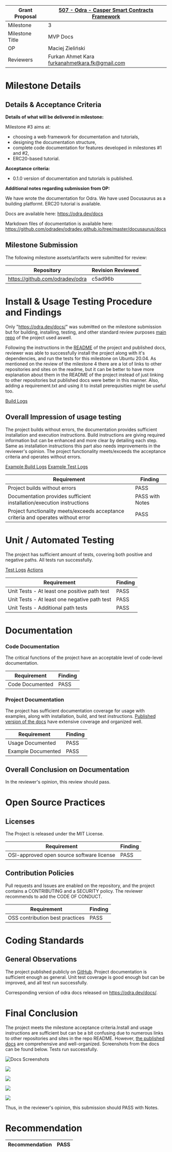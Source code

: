 Grant Proposal | [507 - Odra - Casper Smart Contracts Framework](https://portal.devxdao.com/public-proposals/507)
------------ | -------------
Milestone | 3
Milestone Title | MVP Docs
OP | Maciej Zieliński
Reviewers | Furkan Ahmet Kara <furkanahmetkara.fk@gmail.com>

# Milestone Details

## Details & Acceptance Criteria

**Details of what will be delivered in milestone:**

Milestone #3 aims at:
- choosing a web framework for documentation and tutorials,
- designing the documentation structure,
- complete code documentation for features developed in milestones #1 and #2,
- ERC20-based tutorial.

**Acceptance criteria:**

- 0.1.0 version of documentation and tutorials is published.

**Additional notes regarding submission from OP:**

We have wrote the documentation for Odra. We have used Docusaurus as a building platformt. ERC20 tutorial is available.

Docs are available here: https://odra.dev/docs

Markdown files of documentation is available here: https://github.com/odradev/odradev.github.io/tree/master/docusaurus/docs

## Milestone Submission

The following milestone assets/artifacts were submitted for review:

Repository | Revision Reviewed
------------ | -------------
https://github.com/odradev/odra | c5ad96b

# Install & Usage Testing Procedure and Findings

Only "https://odra.dev/docs/" was submitted on the milestone submission but for building, installing, testing, and other standard review purposes [main repo](https://github.com/odradev/odra) of the project used aswell. 

Following the instructions in the [README](https://github.com/odradev/odra) of the project and published docs, reviewer was able to successfully install the project along with it's dependencies, and run the tests for this milestone on Ubuntu 20.04. As mentioned on the review of the milestone 4 there are a lot of links to other repositories and sites on the readme, but it can be better to have more explanation about them in the README of the project instead of just linking to other repositories but published docs were better in this manner. Also, adding a requirement.txt and using it to install prerequisities might be useful too.

[Build Logs](assets/cargoodralogs.md)

## Overall Impression of usage testing

The project builds without errors, the documentation provides sufficient installation and execution instructions. Build instructions are giving required information but can be enhanced and more clear by detailing each step. Same as installation instructions this part also needs improvements in the reviewer's opinion. The project functionality meets/exceeds the acceptance criteria and operates without errors.

[Example Build Logs](assets/examplebuildlogs.md)
[Example Test Logs](assets/exampletestlogs.md)

Requirement | Finding
------------ | -------------
Project builds without errors | PASS
Documentation provides sufficient installation/execution instructions | PASS with Notes
Project functionality meets/exceeds acceptance criteria and operates without error | PASS

# Unit / Automated Testing

The project has sufficient amount of tests, covering both positive and negative paths. All tests run successfully.

[Test Logs](assets/justtestlogs.md)
[Actions](https://github.com/odradev/odra/actions/runs/4627346138)

Requirement | Finding
------------ | -------------
Unit Tests - At least one positive path test | PASS
Unit Tests - At least one negative path test | PASS
Unit Tests - Additional path tests | PASS

# Documentation

### Code Documentation

The critical functions of the project have an acceptable level of code-level documentation.

Requirement | Finding
------------ | -------------
Code Documented | PASS

### Project Documentation

The project has sufficient documentation coverage for usage with examples, along with installation, build, and test instructions. [Published version of the docs](https://odra.dev/docs/) have extensive coverage and organized well.

Requirement | Finding
------------ | -------------
Usage Documented | PASS
Example Documented | PASS

## Overall Conclusion on Documentation

In the reviewer's opinion, this review should pass.

# Open Source Practices

## Licenses

The Project is released under the MIT License.

Requirement | Finding
------------ | -------------
OSI-approved open source software license | PASS

## Contribution Policies

Pull requests and Issues are enabled on the repository, and the project contains a CONTRIBUTING and a SECURITY policy. The reviewer recommends to add the CODE OF CONDUCT.

Requirement | Finding
------------ | -------------
OSS contribution best practices | PASS

# Coding Standards

## General Observations

The project published publicly on [GitHub](https://github.com/odradev/odra). Project documentation is sufficient enough as general. Unit test coverage is good enough but can be improved, and all test run successfully.

Corresponding version of odra docs released on https://odra.dev/docs/.

# Final Conclusion

The project meets the milestone acceptance criteria.Install and usage instructions are sufficient but can be a bit confusing due to numerous links to other repositories and sites in the repo README. However, [the published docs](	https://odra.dev/docs) are comprehensive and well-organized. Screenshots from the docs can be found below. Tests run successfully.

![Docs Screenshots](assets/docs0.png)

![](assets/docs1.png)

![](assets/docs2.png)

![](assets/docs3.png)

![](assets/doc4.png)

Thus, in the reviewer's opinion, this submission should PASS with Notes.

# Recommendation

Recommendation | PASS
------------ | -------------
